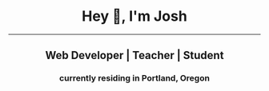 <div align='center'>
  <h1 > Hey 👋, I'm Josh </h1>
  <hr>
<h2 align='center'>Web Developer | Teacher | Student </h2>
<h3>currently residing in Portland, Oregon </h3>

</div>
<!--
**jhell85/jhell85** is a ✨ _special_ ✨ repository because its `README.md` (this file) appears on your GitHub profile.

Here are some ideas to get you started:

- 🔭 I’m currently working on ...
- 🌱 I’m currently learning ...
- 👯 I’m looking to collaborate on ...
- 🤔 I’m looking for help with ...
- 💬 Ask me about ...
- 📫 How to reach me: ...
- 😄 Pronouns: ...
- ⚡ Fun fact: ...
  -->
